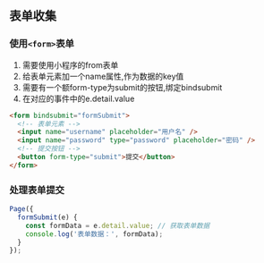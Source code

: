 ## 表单收集

### 使用`<form>`表单

1. 需要使用小程序的from表单
2. 给表单元素加一个name属性,作为数据的key值
3. 需要有一个额form-type为submit的按钮,绑定bindsubmit
4. 在对应的事件中的e.detail.value

```html
<form bindsubmit="formSubmit">
  <!-- 表单元素 -->
  <input name="username" placeholder="用户名" />
  <input name="password" type="password" placeholder="密码" />
  <!-- 提交按钮 -->
  <button form-type="submit">提交</button>
</form>
```

### 处理表单提交

```js
Page({
  formSubmit(e) {
    const formData = e.detail.value; // 获取表单数据
    console.log('表单数据：', formData);
  }
});
```

